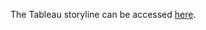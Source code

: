 The Tableau storyline can be accessed [here](https://public.tableau.com/profile/kaishengteh#!/vizhome/USFlights/USAviation2000-2016).
